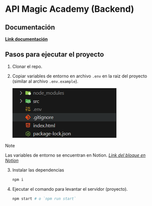 # API Magic Academy (Backend)

## Documentación

**[Link documentación](https://daguttt.notion.site/Magic-Academy-68ac7d8b4a64480d91a175c37b71e518?pvs=4)**

## Pasos para ejecutar el proyecto

1. Clonar el repo.
2. Copiar variables de entorno en archivo `.env` en la raiz del proyecto (similar al archivo `.env.example`).
   
    ![Demostración estructura de archivos con el archivo `.env`](docs/images/image-to-showcase-dot-env-file.png)

> [!NOTE]
> Las variables de entorno se encuentran en Notion. _[Link del bloque en Notion](https://www.notion.so/daguttt/Magic-Academy-fe2ab300f1494de6a13adc86cf41b7ad?pvs=4#ac17d4aec9934927a1297c6d6bbbd53a)_
   
3. Instalar las dependencias
    ```bash
    npm i
    ```
4. Ejecutar el comando para levantar el servidor (proyecto).
    ```bash
    npm start # o `npm run start`
    ```

    
